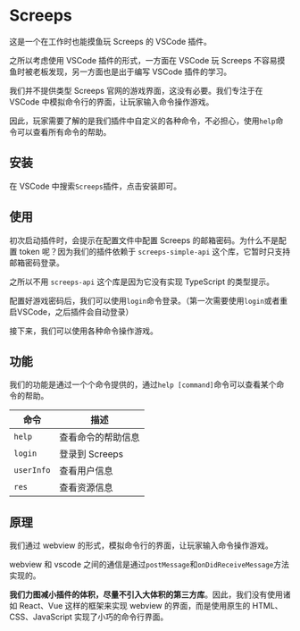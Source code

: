 # Screeps

这是一个在工作时也能摸鱼玩 Screeps 的 VSCode 插件。

之所以考虑使用 VSCode 插件的形式，一方面在 VSCode 玩 Screeps 不容易摸鱼时被老板发现，另一方面也是出于编写 VSCode 插件的学习。

我们并不提供类型 Screeps 官网的游戏界面，这没有必要。我们专注于在 VSCode 中模拟命令行的界面，让玩家输入命令操作游戏。

因此，玩家需要了解的是我们插件中自定义的各种命令，不必担心，使用`help`命令可以查看所有命令的帮助。

## 安装

在 VSCode 中搜索`Screeps`插件，点击安装即可。

## 使用

初次启动插件时，会提示在配置文件中配置 Screeps 的邮箱密码。为什么不是配置 token 呢？因为我们的插件依赖于 `screeps-simple-api` 这个库，它暂时只支持邮箱密码登录。

之所以不用 `screeps-api` 这个库是因为它没有实现 TypeScript 的类型提示。

配置好游戏密码后，我们可以使用`login`命令登录。（第一次需要使用`login`或者重启VSCode，之后插件会自动登录）

接下来，我们可以使用各种命令操作游戏。

## 功能

我们的功能是通过一个个命令提供的，通过`help [command]`命令可以查看某个命令的帮助。

| 命令       | 描述               |
| ---------- | ------------------ |
| `help`     | 查看命令的帮助信息 |
| `login`    | 登录到 Screeps     |
| `userInfo` | 查看用户信息       |
| `res`      | 查看资源信息       |

## 原理

我们通过 webview 的形式，模拟命令行的界面，让玩家输入命令操作游戏。

webview 和 vscode 之间的通信是通过`postMessage`和`onDidReceiveMessage`方法实现的。

**我们力图减小插件的体积，尽量不引入大体积的第三方库**。因此，我们没有使用诸如 React、Vue 这样的框架来实现 webview 的界面，而是使用原生的 HTML、CSS、JavaScript 实现了小巧的命令行界面。
